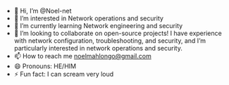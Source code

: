 - 👋 Hi, I’m @Noel-net
- 👀 I’m interested in Network operations and security
- 🌱 I’m currently learning Network engineering and security
- 💞️ I’m looking to collaborate on open-source projects! I have experience with network configuration, troubleshooting, and security, and I’m particularly interested in network operations and security.
- 📫 How to reach me noelmahlongo@gmail.com
- 😄 Pronouns: HE/HIM
- ⚡ Fun fact: I can scream very loud

<!---
Noel-net/Noel-net is a ✨ special ✨ repository because its `README.md` (this file) appears on your GitHub profile.
You can click the Preview link to take a look at your changes.
--->
